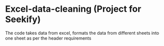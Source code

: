 # Excel-data-cleaning  (Project for Seekify)
The code takes data from excel, formats the data from different sheets into one sheet as per the header requirements
